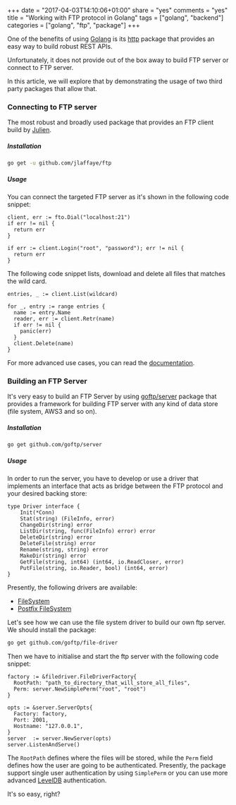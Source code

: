 +++
date = "2017-04-03T14:10:06+01:00"
share = "yes"
comments = "yes"
title = "Working with FTP protocol in Golang"
tags = ["golang", "backend"]
categories = ["golang", "ftp", "package"]
+++

One of the benefits of using [Golang](www.golang.org) is its
[http](https://golang.org/pkg/net/http/) package that provides an easy way to
build robust REST APIs. 

Unfortunately, it does not provide out of the box away to build FTP server or
connect to FTP server.

In this article, we will explore that by demonstrating the usage of two third
party packages that allow that.

### Connecting to FTP server

The most robust and broadly used package that provides an FTP client build by
[Julien](https://github.com/jlaffaye). 

##### Installation

```bash
go get -u github.com/jlaffaye/ftp
```

##### Usage

You can connect the targeted FTP server as it's shown in the following code
snippet:

```golang
client, err := fto.Dial("localhost:21")
if err != nil {
  return err
}

if err := client.Login("root", "password"); err != nil {
  return err
}
```

The following code snippet lists, download and delete all files that matches
the wild card.

```golang
entries, _ := client.List(wildcard)

for _, entry := range entries {
  name := entry.Name
  reader, err := client.Retr(name)
  if err != nil {
    panic(err)
  }
  client.Delete(name)
}
```
For more advanced use cases, you can read the
[documentation](https://godoc.org/github.com/jlaffaye/ftp).

### Building an FTP Server

It's very easy to build an FTP Server by using
[goftp/server](https://github.com/goftp/server) package that provides a
framework for building FTP server with any kind of data
store (file system, AWS3 and so on).

##### Installation

```bash
go get github.com/goftp/server
```

##### Usage

In order to run the server, you have to develop or use a driver that implements 
an interface that acts as bridge between the FTP protocol and your desired
backing store:

```golang
type Driver interface {
    Init(*Conn)
    Stat(string) (FileInfo, error)
    ChangeDir(string) error
    ListDir(string, func(FileInfo) error) error
    DeleteDir(string) error
    DeleteFile(string) error
    Rename(string, string) error
    MakeDir(string) error
    GetFile(string, int64) (int64, io.ReadCloser, error)
    PutFile(string, io.Reader, bool) (int64, error)
}
```

Presently, the following drivers are available:

- [FileSystem](https://github.com/goftp/file-driver)
- [Postfix FileSystem](https://github.com/goftp/posixfs-driver)

Let's see how we can use the file system driver to build our own ftp server. We
should install the package:

```bash
go get github.com/goftp/file-driver
```

Then we have to initialise and start the ftp server with the following code
snippet:

```golang
factory := &filedriver.FileDriverFactory{
  RootPath: "path_to_directory_that_will_store_all_files",
  Perm: server.NewSimplePerm("root", "root")
}

opts := &server.ServerOpts{
  Factory: factory,
  Port: 2001,
  Hostname: "127.0.0.1",
}
server  := server.NewServer(opts)
server.ListenAndServe()
```

The `RootPath` defines where the files will be stored, while the `Perm` field
defines how the user are going to be authenticated. Presently, the package
support single user authentication by using `SimplePerm` or you can use more
advanced [LevelDB](https://github.com/goftp/leveldb-perm) authentication.

It's so easy, right?


